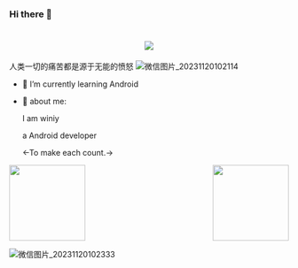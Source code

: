 ### Hi there 👋
<!--
**winiymissl/winiymissl** is a ✨ _special_ ✨ repository because its `README.md` (this file) appears on your GitHub profile.

Here are some ideas to get you started:

- 🔭 I’m currently working on ...

- 👯 I’m looking to collaborate on ...
- 🤔 I’m looking for help with ...
- 💬 Ask me about ...
- 📫 How to reach me: ...
- 😄 Pronouns: ...
- ⚡ Fun fact: ...
-->
<h1 align="center"> <a href="https://sunguoqi.com/"> <img src="https://readme-typing-svg.herokuapp.com/?lines=console.log(%22Hello%2C%20World!%22);To be stronger&center=true&size=27"> </a> </h1>

  人类一切的痛苦都是源于无能的愤怒
  ![微信图片_20231120102114](https://github.com/winiymissl/winiymissl/assets/116079361/46420119-b7aa-42fb-81c1-6794b46d0a2a)



- 🌱 I’m currently learning Android
- 🤺  about me:

  I am winiy
  
  a Android developer
  
  <-To make each count.->



<div style="display: flex; justify-content: space-between;">
    <img height="137px" src="https://github-readme-stats.vercel.app/api?username=winiymissl&hide_title=true&hide_border=true&show_icons=true&line_height=21&text_color=000&icon_color=000&bg_color=0,ea6161,ffc64d,fffc4d,52fa5a&theme=graywhite" /> <img height="137px" src="https://github-readme-stats.vercel.app/api/top-langs/?username=winiymissl&hide_title=true&hide_border=true&layout=compact&langs_count=6&text_color=000&icon_color=fff&bg_color=0,52fa5a,4dfcff,c64dff&theme=graywhite" />
</div>





![微信图片_20231120102333](https://github.com/winiymissl/winiymissl/assets/116079361/a6c6a522-4260-400a-aa28-d594d7f6a55d)

